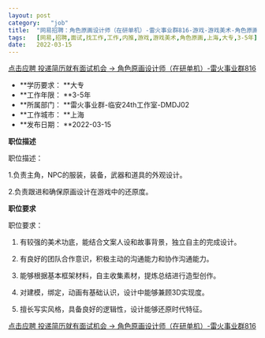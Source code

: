 ```yaml
---
layout:	post
category:	"job"
title:	"网易招聘：角色原画设计师（在研单机）-雷火事业群816-游戏-游戏美术-角色原画-上海大专3-5年"
tags:	[网易,招聘,面试,找工作,工作,内推,游戏,游戏美术,角色原画,上海,大专,3-5年]
date:	2022-03-15
---
```


[点击应聘 投递简历就有面试机会 ->  角色原画设计师（在研单机）-雷火事业群816](http://mobile.bole.netease.com/bole/boleDetail?id=37453&employeeId=346f03c3cda5f04c&key=all)



- **学历要求： **大专
- **工作年限： **3-5年
- **所属部门： **雷火事业群-临安24th工作室-DMDJ02
- **工作城市： **上海
- **发布日期： **2022-03-15



**职位描述**

 职位描述： 

1.负责主角，NPC的服装，装备，武器和道具的外观设计。

2.负责跟进和确保原画设计在游戏中的还原度。



**职位要求**

职位要求：

1. 有较强的美术功底，能结合文案人设和故事背景，独立自主的完成设计。

2. 有良好的团队合作意识，积极主动的沟通能力和协作沟通能力。

3. 能够根据基本框架材料，自主收集素材，提炼总结进行造型创作。

4. 对建模，绑定，动画有基础认识，设计中能够兼顾3D实现度。

5. 擅长写实风格，具备良好的逻辑性，设计能够还原时代特征。



[点击应聘 投递简历就有面试机会 ->  角色原画设计师（在研单机）-雷火事业群816](http://mobile.bole.netease.com/bole/boleDetail?id=37453&employeeId=346f03c3cda5f04c&key=all)